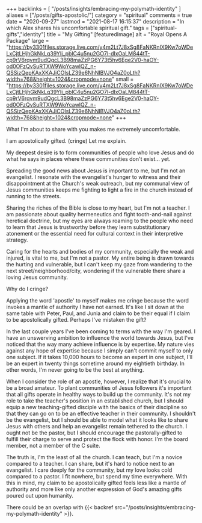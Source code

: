 +++
backlinks = [
  "/posts/insights/embracing-my-polymath-identity"
]
aliases = ["/posts/gifts-apostolic/"]
category = "spiritual"
comments = true
date = "2020-09-27"
lastmod = "2021-08-17 16:15:37"
description = "In which Alex shares his uncomfortable spiritual gift."
tags = ["spiritual-gifts","identity"]
title = "My Gifting"
[featuredImage]
  alt = "Royal Opens A Package"
  large = "https://by3301files.storage.live.com/y4m2Lt7J8xSg8FaNKRnIX9Kw7oWDeLxCjtLHjhGkNkLq39YIi_pbIC4u5nu2GO7l-dIxOaLM844tT-cp9rV6rqvm9udQgcL3B98maZzPG6Y73t5hv6Ege2V0-haOY-od0OFzQvSuRTXW9WoYcawlQZ_n-QSSizQepKAxXKAJiCOIsLZ39e6NhNlBVJO4aZ0oLth?width=768&height=1024&cropmode=none"
  small = "https://by3301files.storage.live.com/y4m2Lt7J8xSg8FaNKRnIX9Kw7oWDeLxCjtLHjhGkNkLq39YIi_pbIC4u5nu2GO7l-dIxOaLM844tT-cp9rV6rqvm9udQgcL3B98maZzPG6Y73t5hv6Ege2V0-haOY-od0OFzQvSuRTXW9WoYcawlQZ_n-QSSizQepKAxXKAJiCOIsLZ39e6NhNlBVJO4aZ0oLth?width=768&height=1024&cropmode=none"
+++

What I'm about to share with you makes me extremely uncomfortable.

I am apostolically gifted. (cringe) Let me explain.

My deepest desire is to form communities of people who love Jesus and do what he says in places where these communities don't exist... yet.

Spreading the good news about Jesus is important to me, but I'm not an evangelist. I resonate with the evangelist's hunger to witness and their disappointment at the Church's weak outreach, but my communal view of Jesus communities keeps me fighting to light a fire in the church instead of running to the streets.

Sharing the riches of the Bible is close to my heart, but I'm not a teacher. I am passionate about quality hermeneutics and fight tooth-and-nail against heretical doctrine, but my eyes are always roaming to the people who need to learn that Jesus is trustworthy before they learn substitutionary atonement or the essential need for cultural context in their interpretive strategy.

Caring for the hearts and bodies of my community, especially the weak and injured, is vital to me, but I'm not a pastor. My entire being is drawn towards the hurting and vulnerable, but I can't keep my gaze from wandering to the next street/neighborhood/city, wondering if the vulnerable there share a loving Jesus community.

Why do I cringe?

Applying the word 'apostle' to myself makes me cringe because the word invokes a mantle of authority I have not earned. It's like I sit down at the same table with Peter, Paul, and Junia and claim to be their equal if I claim to be apostolically gifted. Perhaps I've mistaken the gift?

In the last couple years I've been coming to terms with the way I'm geared. I have an unswerving ambition to influence the world towards Jesus, but I've noticed that the way many achieve influence is by expertise. My nature vies against any hope of expertise because I simply can't commit myself to only one subject. If it takes 10,000 hours to become an expert in one subject, I'll be an expert in twenty things sometime around my eightieth birthday. In other words, I'm never going to be the best at anything.

When I consider the role of an apostle, however, I realize that it's crucial to be a broad amateur. To plant communities of Jesus followers it's important that all gifts operate in healthy ways to build up the community. It's not my role to take the teacher's position in an established church, but I should equip a new teaching-gifted disciple with the basics of their discipline so that they can go on to be an effective teacher in their community. I shouldn't be the evangelist, but I should be able to model what it looks like to share Jesus with others and help an evangelist remain tethered to the church. I ought not be the pastor, but I should encourage the pastorally-gifted to fulfill their charge to serve and protect the flock with honor. I'm the board member, not a member of the C suite.

The truth is, I'm the least of all the church. I can teach, but I'm a novice compared to a teacher. I can share, but it's hard to notice next to an evangelist. I care deeply for the community, but my love looks cold compared to a pastor. I fit nowhere, but spend my time everywhere. With this in mind, my claim to be apostolically gifted feels less like a mantle of authority and more like only another expression of God's amazing gifts poured out upon humanity.

There could be an overlap with {{< backref src="/posts/insights/embracing-my-polymath-identity" >}}.

